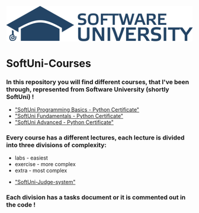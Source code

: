 [![SoftUni](softuni.png)](https://www.softuni.bg/)

# SoftUni-Courses


### In this repository you will find different courses, that I've been through, represented from Software University (shortly SoftUni) !

 - ["SoftUni Programming Basics - Python Certificate"](https://softuni.bg/certificates/details/137655/7f3b88f8 "SoftUni PB Certificate")
 - ["SoftUni Fundamentals - Python Certificate"](https://softuni.bg/certificates/details/148946/4ad542ea "SoftUni Fundamentals Certificate")
 - ["SoftUni Advanced - Python Certificate"](https://softuni.bg/certificates/details/159560/a4f58163 "SoftUni Advanced Certificate")

### Every course has a different lectures, each lecture is divided into three divisions of complexity:

* labs - easiest
* exercise - more complex 
* extra - most complex

- ["SoftUni-Judge-system"](https://judge.softuni.org)

### Each division has a tasks document or it is commented out in the code !

<!-- ![alt text](softuni.png) -->
